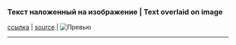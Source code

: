 
### Текст наложенный на изображение | Text overlaid on image
[ссылка](/text-to-img "Перейти") | [source](https://github.com/artemijeka/text-to-img "Перейти") | ![Превью](https://github.com/artemijeka/text-to-img/blob/main/thumb.png?raw=true) 
 
___